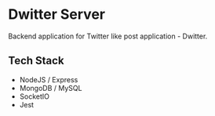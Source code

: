 # Dwitter Server

Backend application for Twitter like post application - Dwitter.

## Tech Stack

-   NodeJS / Express
-   MongoDB / MySQL
-   SocketIO
-   Jest
